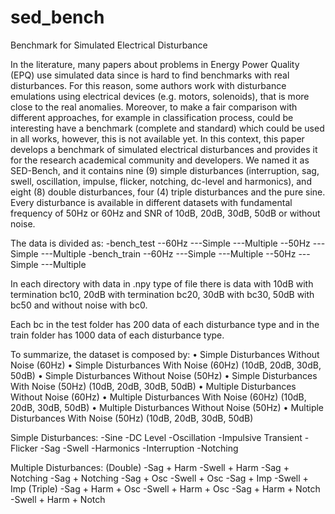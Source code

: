 # sed_bench
Benchmark for Simulated Electrical Disturbance  

In the literature, many papers about problems in Energy Power Quality (EPQ) use simulated data since is hard to find benchmarks with real disturbances. For this reason, some authors work with disturbance emulations using electrical devices (e.g. motors, solenoids), that is more close to the real anomalies. Moreover, to make a fair comparison with different approaches, for example in classification process, could be interesting have a benchmark (complete and standard) which could be used in all works, however, this is not available yet. In this context, this paper develops a benchmark of simulated electrical disturbances and provides it for the research academical community and developers. We named it as SED-Bench, and it contains nine (9) simple disturbances (interruption, sag, swell, oscillation, impulse,  flicker, notching, dc-level and harmonics), and eight (8) double disturbances, four (4) triple disturbances and the pure sine. Every disturbance is available in different datasets with fundamental frequency of 50Hz or 60Hz and SNR of 10dB, 20dB, 30dB, 50dB or without noise.

The data is divided as:
-bench_test
--60Hz
---Simple
---Multiple
--50Hz
---Simple
---Multiple
-bench_train
--60Hz
---Simple
---Multiple
--50Hz
---Simple
---Multiple

In each directory with data in .npy type of file there is data with 10dB with termination bc10, 20dB with termination bc20, 30dB with bc30, 50dB with bc50 and without noise with bc0. 

Each bc in the test folder has 200 data of each disturbance type and in the train folder has 1000 data of each disturbance type.

To summarize, the dataset is composed by:
• Simple Disturbances Without Noise (60Hz)
• Simple Disturbances With Noise (60Hz) (10dB, 20dB, 30dB, 50dB)
• Simple Disturbances Without Noise (50Hz)
• Simple Disturbances With Noise (50Hz) (10dB, 20dB, 30dB, 50dB)
• Multiple Disturbances Without Noise (60Hz)
• Multiple Disturbances With Noise (60Hz) (10dB, 20dB, 30dB, 50dB)
• Multiple Disturbances Without Noise (50Hz)
• Multiple Disturbances With Noise (50Hz) (10dB, 20dB, 30dB, 50dB)

Simple Disturbances:
-Sine
-DC Level
-Oscillation
-Impulsive Transient
-Flicker
-Sag
-Swell
-Harmonics
-Interruption
-Notching

Multiple Disturbances:
(Double)
-Sag + Harm
-Swell + Harm
-Sag + Notching
-Sag + Notching
-Sag + Osc
-Swell + Osc
-Sag + Imp
-Swell + Imp
(Triple)
-Sag + Harm + Osc
-Swell + Harm + Osc
-Sag + Harm + Notch
-Swell + Harm + Notch

